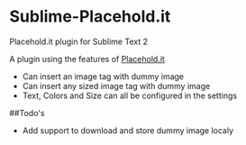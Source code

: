 Sublime-Placehold.it
=============================

Placehold.it plugin for Sublime Text 2

A plugin using the features of [Placehold.it](http://placehold.it)
* Can insert an image tag with dummy image
* Can insert any sized image tag with dummy image
* Text, Colors and Size can all be configured in the settings

##Todo's
* Add support to download and store dummy image localy